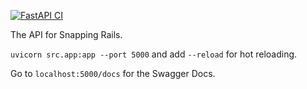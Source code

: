 [![FastAPI CI](https://github.com/ThorntonMatthewD/snapping-rails/actions/workflows/api-ci.yml/badge.svg)](https://github.com/ThorntonMatthewD/snapping-rails/actions/workflows/api-ci.yml)

The API for Snapping Rails.

`uvicorn src.app:app --port 5000` and add `--reload` for hot reloading.

Go to `localhost:5000/docs` for the Swagger Docs.